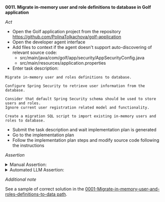 **0011. Migrate in-memory user and role definitions to database in Golf application**

*Act*

- Open the Golf application project from the repository https://github.com/PolinaTolkachova/golf-application
- Open the developer agent interface
- Add files to context if the agent doesn't support auto-discovering of relevant source code:
    - src/main/java/com/golf/app/security/AppSecurityConfig.java
    - src/main/resources/application.properties
- Enter task description:

```
Migrate in-memory user and roles definitions to database.

Configure Spring Security to retrieve user information from the database.

Consider that default Spring Security schema should be used to store users and roles.
Ignore current user registration related model and functionality.

Create a migration SQL script to import existing in-memory users and roles to database.
```

- Submit the task description and wait implementation plan is generated
- Go to the implementation plan
- Follow the implementation plan steps and modify source code following the instructions

*Assertion*

<details>
<summary>Manual Assertion:</summary>

- Make sure, the following changes suggested in src/main/java/com/golf/app/security/AppSecurityConfig.java:
    - the method declaring InMemoryUserDetailsManager bean has been removed
    - added a method declaring UserDetailsService bean and creating JdbcUserDetailsManager as the bean implementation:

```java
    public UserDetailsService userDetailsService(DataSource dataSource) {
        JdbcUserDetailsManager users = new JdbcUserDetailsManager(dataSource);
        return users;
    }
```

- Make sure that a SQL script(s) to import existing in-memory users and roles to database is created.
    - The script has statements to create tables USERS and AUTHORITIES. An unique index is created for AUTHORITIES table for username, authority:

```sql
CREATE TABLE IF NOT EXISTS users (
    username VARCHAR(50) NOT NULL PRIMARY KEY,
    password VARCHAR(100) NOT NULL,
    enabled BOOLEAN NOT NULL
);

CREATE TABLE IF NOT EXISTS authorities (
    username VARCHAR(50) NOT NULL,
    authority VARCHAR(50) NOT NULL,
    CONSTRAINT fk_authorities_users FOREIGN KEY (username) REFERENCES users(username)
);

CREATE UNIQUE INDEX ix_auth_username ON authorities (username, authority);
```

    - The script has a statement inserting existing users into USERS table:

```sql
INSERT INTO users (username, password, enabled) VALUES
('user', '$2a$10$eWpP7/tdQM1gShtMC2dEtOReHUgRC6ImkoaKygE0JSRKDoDvOWLRW', true),
('1', '$2a$10$Uh7aJbjjCIZjfgfRYD2lxuWNAsFXZIfFDBnL/75yUh959WmtHK.VO', true),
('coach', '$2a$10$QAlLQjUrC9D/XlDkveCGm.oU53ufhXYqO7blYkL5OVL2LJRYooewq', true),
('a', '$2a$10$jn5UYee96Ay8OWss1QAAHO61hDakVLaUFmQ/fFiUmttQXMfLVfVUq', true);
```

    - The script has a statement inserting user roles into AUTHORITIES table:

```sql
INSERT INTO authorities (username, authority) VALUES
('user', 'ROLE_USER'),
('1', 'ROLE_USER'),
('coach', 'ROLE_COACH'),
('a', 'ROLE_ADMIN');
```

</details>

<details>
<summary>Automated LLM Assertion:</summary>

Make evaluation following steps described in [auto-llm-eval README](../auto-llm-eval/README.md).

</details>

*Additional note*

See a sample of correct solution in the [0001-Migrate-in-memory-user-and-roles-definitions-to-data path](exemplar/0001-Migrate-in-memory-user-and-roles-definitions-to-data.patch).
